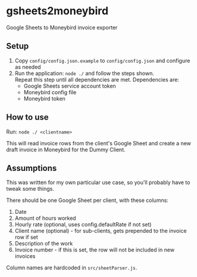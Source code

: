 gsheets2moneybird
=================

Google Sheets to Moneybird invoice exporter

## Setup

1. Copy `config/config.json.example` to `config/config.json` and configure as needed
2. Run the application: `node ./` and follow the steps shown.  
   Repeat this step until all dependencies are met.
   Dependencies are:
   - Google Sheets service account token
   - Moneybird config file
   - Moneybird token

## How to use

Run: `node ./ <clientname>`

This will read invoice rows from the client's Google Sheet
and create a new draft invoice in Moneybird for the Dummy Client. 

## Assumptions

This was written for my own particular use case, so
you'll probably have to tweak some things.

There should be one Google Sheet per client, with these columns:

1. Date
2. Amount of hours worked
3. Hourly rate (optional, uses config.defaultRate if not set)
4. Client name (optional) - 
   for sub-clients, gets prepended to the invoice row if set
5. Description of the work
6. Invoice number - if this is set, the row will not be included
   in new invoices

Column names are hardcoded in `src/sheetParser.js`.
